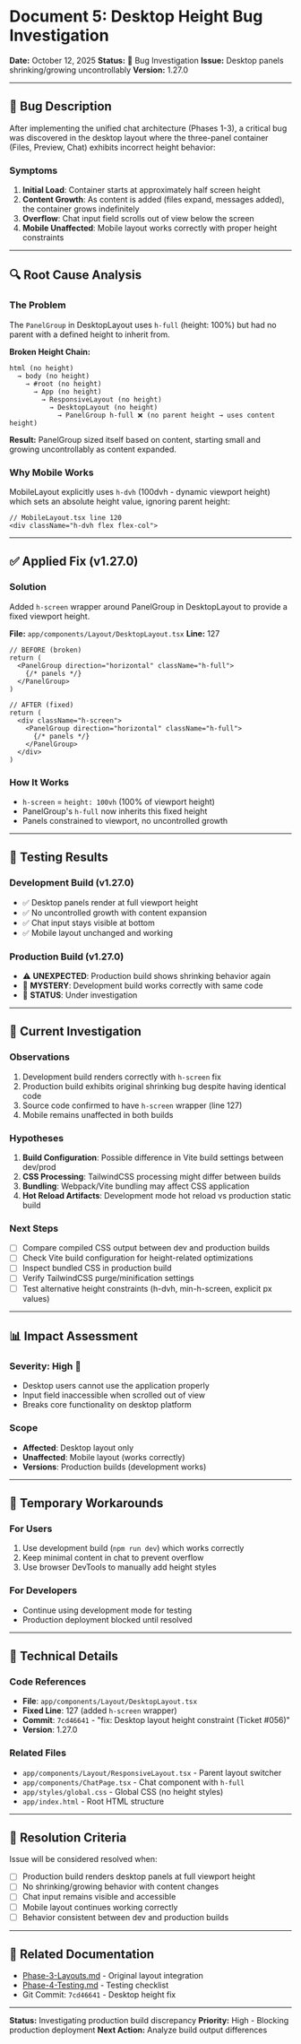 # Document 5: Desktop Height Bug Investigation

**Date:** October 12, 2025
**Status:** 🐛 Bug Investigation
**Issue:** Desktop panels shrinking/growing uncontrollably
**Version:** 1.27.0

---

## 🐛 Bug Description

After implementing the unified chat architecture (Phases 1-3), a critical bug was discovered in the desktop layout where the three-panel container (Files, Preview, Chat) exhibits incorrect height behavior:

### Symptoms
1. **Initial Load**: Container starts at approximately half screen height
2. **Content Growth**: As content is added (files expand, messages added), the container grows indefinitely
3. **Overflow**: Chat input field scrolls out of view below the screen
4. **Mobile Unaffected**: Mobile layout works correctly with proper height constraints

---

## 🔍 Root Cause Analysis

### The Problem
The `PanelGroup` in DesktopLayout uses `h-full` (height: 100%) but had no parent with a defined height to inherit from.

**Broken Height Chain:**
```
html (no height)
  → body (no height)
    → #root (no height)
      → App (no height)
        → ResponsiveLayout (no height)
          → DesktopLayout (no height)
            → PanelGroup h-full ❌ (no parent height → uses content height)
```

**Result:** PanelGroup sized itself based on content, starting small and growing uncontrollably as content expanded.

### Why Mobile Works
MobileLayout explicitly uses `h-dvh` (100dvh - dynamic viewport height) which sets an absolute height value, ignoring parent height:

```tsx
// MobileLayout.tsx line 120
<div className="h-dvh flex flex-col">
```

---

## ✅ Applied Fix (v1.27.0)

### Solution
Added `h-screen` wrapper around PanelGroup in DesktopLayout to provide a fixed viewport height.

**File:** `app/components/Layout/DesktopLayout.tsx`
**Line:** 127

```tsx
// BEFORE (broken)
return (
  <PanelGroup direction="horizontal" className="h-full">
    {/* panels */}
  </PanelGroup>
)

// AFTER (fixed)
return (
  <div className="h-screen">
    <PanelGroup direction="horizontal" className="h-full">
      {/* panels */}
    </PanelGroup>
  </div>
)
```

### How It Works
- `h-screen` = `height: 100vh` (100% of viewport height)
- PanelGroup's `h-full` now inherits this fixed height
- Panels constrained to viewport, no uncontrolled growth

---

## 🧪 Testing Results

### Development Build (v1.27.0)
- ✅ Desktop panels render at full viewport height
- ✅ No uncontrolled growth with content expansion
- ✅ Chat input stays visible at bottom
- ✅ Mobile layout unchanged and working

### Production Build (v1.27.0)
- ⚠️ **UNEXPECTED**: Production build shows shrinking behavior again
- 🤔 **MYSTERY**: Development build works correctly with same code
- 🔄 **STATUS**: Under investigation

---

## 🔬 Current Investigation

### Observations
1. Development build renders correctly with `h-screen` fix
2. Production build exhibits original shrinking bug despite having identical code
3. Source code confirmed to have `h-screen` wrapper (line 127)
4. Mobile remains unaffected in both builds

### Hypotheses
1. **Build Configuration**: Possible difference in Vite build settings between dev/prod
2. **CSS Processing**: TailwindCSS processing might differ between builds
3. **Bundling**: Webpack/Vite bundling may affect CSS application
4. **Hot Reload Artifacts**: Development mode hot reload vs production static build

### Next Steps
- [ ] Compare compiled CSS output between dev and production builds
- [ ] Check Vite build configuration for height-related optimizations
- [ ] Inspect bundled CSS in production build
- [ ] Verify TailwindCSS purge/minification settings
- [ ] Test alternative height constraints (h-dvh, min-h-screen, explicit px values)

---

## 📊 Impact Assessment

### Severity: High 🔴
- Desktop users cannot use the application properly
- Input field inaccessible when scrolled out of view
- Breaks core functionality on desktop platform

### Scope
- **Affected**: Desktop layout only
- **Unaffected**: Mobile layout (works correctly)
- **Versions**: Production builds (development works)

---

## 🔄 Temporary Workarounds

### For Users
1. Use development build (`npm run dev`) which works correctly
2. Keep minimal content in chat to prevent overflow
3. Use browser DevTools to manually add height styles

### For Developers
- Continue using development mode for testing
- Production deployment blocked until resolved

---

## 📝 Technical Details

### Code References
- **File**: `app/components/Layout/DesktopLayout.tsx`
- **Fixed Line**: 127 (added `h-screen` wrapper)
- **Commit**: `7cd46641` - "fix: Desktop layout height constraint (Ticket #056)"
- **Version**: 1.27.0

### Related Files
- `app/components/Layout/ResponsiveLayout.tsx` - Parent layout switcher
- `app/components/ChatPage.tsx` - Chat component with `h-full`
- `app/styles/global.css` - Global CSS (no height styles)
- `app/index.html` - Root HTML structure

---

## 🎯 Resolution Criteria

Issue will be considered resolved when:
- [ ] Production build renders desktop panels at full viewport height
- [ ] No shrinking/growing behavior with content changes
- [ ] Chat input remains visible and accessible
- [ ] Mobile layout continues working correctly
- [ ] Behavior consistent between dev and production builds

---

## 🔗 Related Documentation
- [Phase-3-Layouts.md](./Phase-3-Layouts.md) - Original layout integration
- [Phase-4-Testing.md](./Phase-4-Testing.md) - Testing checklist
- Git Commit: `7cd46641` - Desktop height fix

---

**Status:** Investigating production build discrepancy
**Priority:** High - Blocking production deployment
**Next Action:** Analyze build output differences

